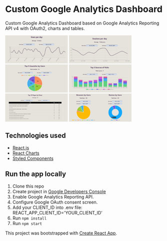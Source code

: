 # Custom Google Analytics Dashboard

Custom Google Analytics Dashboard based on Google Analytics Reporting API v4 with OAuth2, charts and tables.

<p float="left">
    <img src="src/assets/images/users.JPG" alt="users visits" width="200" height="90"/>
    <img src="src/assets/images/sessions.JPG" alt="users sessions" width="200" height="90"/>
    <img src="src/assets/images/countries.JPG" alt="countries" width="200" height="90"/>
    <img src="src/assets/images/sources.JPG" alt="sources" width="200" height="90"/>
    <img src="src/assets/images/pages.JPG" alt="pageviews" width="200" height="90"/>
    <img src="src/assets/images/browsers-devices.JPG" alt="browsers and devices" width="200" height="90"/>
</p>

## Technologies used

- [React.js](https://reactjs.org/)
- [React Charts](https://github.com/jerairrest/react-chartjs-2)
- [Styled Components](https://styled-components.com/)

## Run the app locally

1. Clone this repo
2. Create project in [Google Developers Console](https://console.developers.google.com/)
3. Enable Google Analytics Reporting API.
4. Configure Google OAuth consent screen.
5. Add your CLIENT_ID into .env file:
    REACT_APP_CLIENT_ID='YOUR_CLIENT_ID'
6. Run ```npm install```
7. Run ```npm start```

This project was bootstrapped with [Create React App](https://github.com/facebook/create-react-app).